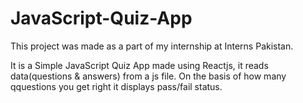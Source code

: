 # JavaScript-Quiz-App

This project was made as a part of my internship at Interns Pakistan.

It is a Simple JavaScript Quiz App made using Reactjs, it reads data(questions & answers) from a js file. On the basis of how many qquestions you get right it displays pass/fail status.
